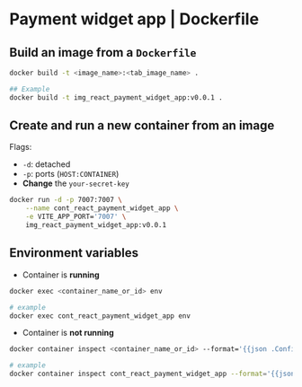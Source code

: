 # Payment widget app | Dockerfile

## Build an image from a `Dockerfile`

```bash
docker build -t <image_name>:<tab_image_name> .

## Example
docker build -t img_react_payment_widget_app:v0.0.1 .
```

## Create and run a new container from an image

Flags:

- `-d`: detached
- `-p`: ports (`HOST:CONTAINER`)
- **Change** the `your-secret-key`


```bash
docker run -d -p 7007:7007 \
    --name cont_react_payment_widget_app \
    -e VITE_APP_PORT='7007' \
    img_react_payment_widget_app:v0.0.1
```

## Environment variables

- Container is **running**

```bash
docker exec <container_name_or_id> env

# example
docker exec cont_react_payment_widget_app env
```

- Container is **not running**

```bash
docker container inspect <container_name_or_id> --format='{{json .Config.Env}}'

# example
docker container inspect cont_react_payment_widget_app --format='{{json .Config.Env}}'
```
